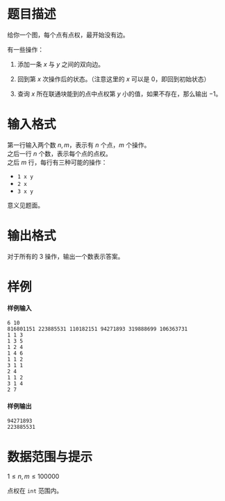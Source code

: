 
# 题目描述


给你一个图，每个点有点权，最开始没有边。

有一些操作：

 1. 添加一条 $x$ 与 $y$ 之间的双向边。

 2. 回到第 $x$ 次操作后的状态。（注意这里的 $x$ 可以是 $0$，即回到初始状态）

 3. 查询 $x$ 所在联通块能到的点中点权第 $y$ 小的值，如果不存在，那么输出 $-1$。


# 输入格式

第一行输入两个数 $n,m$，表示有 $n$ 个点，$m$ 个操作。  
之后一行 $n$ 个数，表示每个点的点权。  
之后 $m$ 行，每行有三种可能的操作：

- `1 x y`
- `2 x`
- `3 x y`

意义见题面。

# 输出格式

对于所有的 3 操作，输出一个数表示答案。

# 样例

#### 样例输入
```plain
6 10
816801151 223885531 110182151 94271893 319888699 106363731 
1 1 3
1 3 5
1 2 4
1 4 6
1 1 2
3 1 1
2 4
1 1 2
3 1 4
2 7
```
#### 样例输出
```plain
94271893
223885531
```

# 数据范围与提示

$1 \le n,m \le 100000$

点权在 `int` 范围内。

